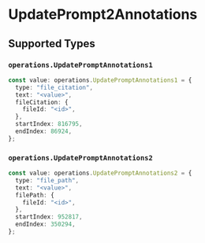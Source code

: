 # UpdatePrompt2Annotations


## Supported Types

### `operations.UpdatePromptAnnotations1`

```typescript
const value: operations.UpdatePromptAnnotations1 = {
  type: "file_citation",
  text: "<value>",
  fileCitation: {
    fileId: "<id>",
  },
  startIndex: 816795,
  endIndex: 86924,
};
```

### `operations.UpdatePromptAnnotations2`

```typescript
const value: operations.UpdatePromptAnnotations2 = {
  type: "file_path",
  text: "<value>",
  filePath: {
    fileId: "<id>",
  },
  startIndex: 952817,
  endIndex: 350294,
};
```

